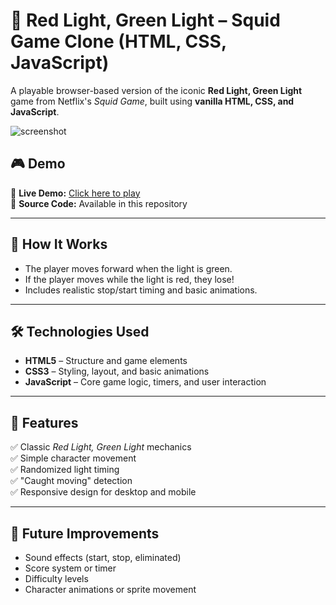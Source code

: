 # 🦑 Red Light, Green Light – Squid Game Clone (HTML, CSS, JavaScript)

A playable browser-based version of the iconic **Red Light, Green Light** game from Netflix's *Squid Game*, built using **vanilla HTML, CSS, and JavaScript**.

![screenshot](./preview.png) <!-- Replace with your actual screenshot file path -->

## 🎮 Demo

🔗 **Live Demo:** [Click here to play](https://your-live-demo-link.com)  
📂 **Source Code:** Available in this repository

---

## 🚦 How It Works

- The player moves forward when the light is green.
- If the player moves while the light is red, they lose!
- Includes realistic stop/start timing and basic animations.

---

## 🛠️ Technologies Used

- **HTML5** – Structure and game elements  
- **CSS3** – Styling, layout, and basic animations  
- **JavaScript** – Core game logic, timers, and user interaction

---

## 📁 Features

✅ Classic *Red Light, Green Light* mechanics  
✅ Simple character movement  
✅ Randomized light timing  
✅ "Caught moving" detection  
✅ Responsive design for desktop and mobile

---

## 🚧 Future Improvements

- Sound effects (start, stop, eliminated)
- Score system or timer
- Difficulty levels
- Character animations or sprite movement
